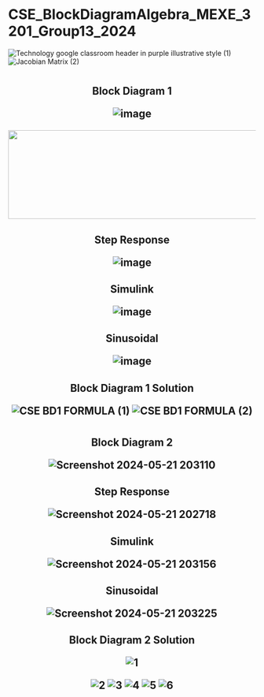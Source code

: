 # CSE_BlockDiagramAlgebra_MEXE_3201_Group13_2024
![Technology google classroom header in purple illustrative style (1)](https://github.com/billyabante/CSE_BlockDiagramAlgebra_MEXE_3201_Group13_2024/assets/157590037/8b1dfecc-d445-4c93-804a-94a9bb85c6f7)
![Jacobian Matrix (2)](https://github.com/billyabante/CSE_BlockDiagramAlgebra_MEXE_3201_Group13_2024/assets/157568463/ecbe0c8c-5058-4f0a-97bd-f4c8ad42d673)

#
 <h2 align="center">Block Diagram 1 

![image](https://github.com/billyabante/CSE_BlockDiagramAlgebra_MEXE_3201_Group13_2024/assets/157590037/f1fe0e4c-63e5-47be-9dd7-ea130e9d3d3b)

<img src="https://github.com/billyabante/CSE_BlockDiagramAlgebra_MEXE_3201_Group13_2024/assets/157590037/379a878a-3f12-4322-b7c8-a4ad57523d7f" width="600" height="180">


 <h2 align="center">Step Response 
  
![image](https://github.com/billyabante/CSE_BlockDiagramAlgebra_MEXE_3201_Group13_2024/assets/157590037/a0650975-15d8-4255-8636-b90f250127c2)

 <h2 align="center">Simulink 

 ![image](https://github.com/billyabante/CSE_BlockDiagramAlgebra_MEXE_3201_Group13_2024/assets/157590037/94330790-640b-4323-830c-c49b8b16c156)

 <h2 align="center">Sinusoidal 
  
 ![image](https://github.com/billyabante/CSE_BlockDiagramAlgebra_MEXE_3201_Group13_2024/assets/157590037/368c41c7-5496-44bb-943c-a0e02b9ad17c)

 <h2 align="center">Block Diagram 1 Solution
 
![CSE BD1 FORMULA (1)](https://github.com/billyabante/CSE_BlockDiagramAlgebra_MEXE_3201_Group13_2024/assets/157590037/4a72d1d4-96c4-43c4-a89c-2a3bd76a53cc)
![CSE BD1 FORMULA (2)](https://github.com/billyabante/CSE_BlockDiagramAlgebra_MEXE_3201_Group13_2024/assets/157590037/0a0ca9a6-1abe-42a1-862f-bfaa9a5aea91)


#
 <h2 align="center">Block Diagram 2 

   ![Screenshot 2024-05-21 203110](https://github.com/billyabante/CSE_BlockDiagramAlgebra_MEXE_3201_Group13_2024/assets/157665849/ca59240e-22f5-4542-97b4-f13d2b3c5686)

 <h2 align="center">Step Response 

   ![Screenshot 2024-05-21 202718](https://github.com/billyabante/CSE_BlockDiagramAlgebra_MEXE_3201_Group13_2024/assets/157665849/b1dc8582-57e8-417d-b219-d09fda84d7b9)

 <h2 align="center">Simulink 

   ![Screenshot 2024-05-21 203156](https://github.com/billyabante/CSE_BlockDiagramAlgebra_MEXE_3201_Group13_2024/assets/157665849/6ad5e636-f0c6-4bd6-814a-cd025e82833a)

 <h2 align="center">Sinusoidal 

   ![Screenshot 2024-05-21 203225](https://github.com/billyabante/CSE_BlockDiagramAlgebra_MEXE_3201_Group13_2024/assets/157665849/23c912c2-abf9-441b-b189-a9bd63797761)

   
 <h2 align="center">Block Diagram 2 Solution

![1](https://github.com/billyabante/CSE_BlockDiagramAlgebra_MEXE_3201_Group13_2024/assets/157568463/e34505c4-a42b-40da-a5fa-efc7823ca752)

![2](https://github.com/billyabante/CSE_BlockDiagramAlgebra_MEXE_3201_Group13_2024/assets/157568463/a9dd917a-b547-4b56-99c5-e9c7404b99b1)
![3](https://github.com/billyabante/CSE_BlockDiagramAlgebra_MEXE_3201_Group13_2024/assets/157568463/2ac2e12a-821b-496e-b205-2f479ef08d62)
![4](https://github.com/billyabante/CSE_BlockDiagramAlgebra_MEXE_3201_Group13_2024/assets/157568463/829305f4-f389-42f7-987d-f0fa62c264b0)
![5](https://github.com/billyabante/CSE_BlockDiagramAlgebra_MEXE_3201_Group13_2024/assets/157568463/f3fc9f7b-4ea8-41ee-82ac-e997aa5fbf91)
![6](https://github.com/billyabante/CSE_BlockDiagramAlgebra_MEXE_3201_Group13_2024/assets/157568463/25d83620-b18d-44fa-9d11-b6864608f09b)

